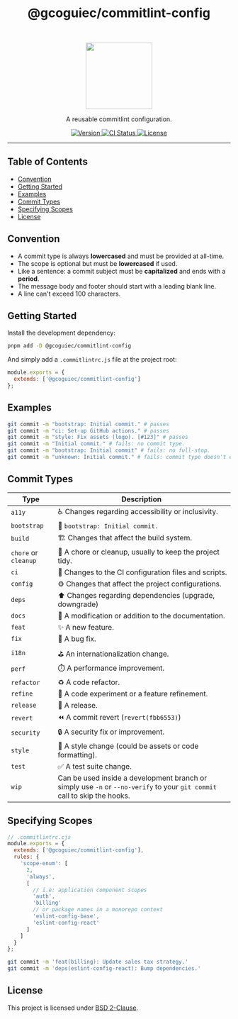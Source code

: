 <h1 align="center">@gcoguiec/commitlint-config</h1>
<br>
<p align="center">
  <img src="https://commitlint.js.org/assets/icon.svg" width="150" alt=""/>
</p>
<p align="center">
  A reusable commitlint configuration.
</p>
<p align="center">
  <a href="https://www.npmjs.com/package/@gcoguiec/commitlint-config">
    <img src="https://img.shields.io/github/package-json/v/gcoguiec/commitlint-config?filename=package.json&style=flat-square" alt="Version"/>
  </a>
  <a href="https://github.com/gcoguiec/commitlint-config/actions/workflows/ci.yml">
    <img src="https://img.shields.io/github/actions/workflow/status/gcoguiec/commitlint-config/ci.yml?branch=main&label=ci&style=flat-square" alt="CI Status"/>
  </a>
  <a href="https://github.com/gcoguiec/commitlint-config/blob/main/LICENSE.md">
    <img src="https://img.shields.io/github/license/gcoguiec/commitlint-config?style=flat-square&label=License"
         alt="License"/>
  </a>
</p>

<hr>

## Table of Contents

- [Convention](#convention)
- [Getting Started](#getting-started)
- [Examples](#examples)
- [Commit Types](#commit-types)
- [Specifying Scopes](#specifying-scopes)
- [License](#license)

## Convention

- A commit type is always **lowercased** and must be provided at all-time.
- The scope is optional but must be **lowercased** if used.
- Like a sentence: a commit subject must be **capitalized** and ends with a **period**.
- The message body and footer should start with a leading blank line.
- A line can't exceed 100 characters.

## Getting Started

Install the development dependency:

```bash
pnpm add -D @gcoguiec/commitlint-config
```

And simply add a `.commitlintrc.js` file at the project root:

```js
module.exports = {
  extends: ['@gcoguiec/commitlint-config']
};
```

## Examples

```bash
git commit -m "bootstrap: Initial commit." # passes
git commit -m "ci: Set-up GitHub actions." # passes
git commit -m "style: Fix assets (logo). [#123]" # passes
git commit -m "Initial commit." # fails: no commit type.
git commit -m "bootstrap: Initial commit" # fails: no full-stop.
git commit -m "unknown: Initial commit." # fails: commit type doesn't exists.
```

## Commit Types

| Type                 | Description                                                                                                              |
| -------------------- | ------------------------------------------------------------------------------------------------------------------------ |
| `a11y`               | ♿️ Changes regarding accessibility or inclusivity.                                                                      |
| `bootstrap`          | 🎉 `bootstrap: Initial commit.`                                                                                          |
| `build`              | 🏗️ Changes that affect the build system.                                                                                 |
| `chore` or `cleanup` | 🧹 A chore or cleanup, usually to keep the project tidy.                                                                 |
| `ci`                 | 👷 Changes to the CI configuration files and scripts.                                                                    |
| `config`             | ⚙️ Changes that affect the project configurations.                                                                       |
| `deps`               | ⬆️ Changes regarding dependencies (upgrade, downgrade)                                                                   |
| `docs`               | 📖 A modification or addition to the documentation.                                                                      |
| `feat`               | ✨ A new feature.                                                                                                        |
| `fix`                | 🐛 A bug fix.                                                                                                            |
| `i18n`               | ⛳️ An internationalization change.                                                                                      |
| `perf`               | ⏱️ A performance improvement.                                                                                            |
| `refactor`           | ♻️ A code refactor.                                                                                                      |
| `refine`             | 🧪 A code experiment or a feature refinement.                                                                            |
| `release`            | 🔖 A release.                                                                                                            |
| `revert`             | ⏪️ A commit revert (`revert(fbb6553)`)                                                                                  |
| `security`           | 🔒️ A security fix or improvement.                                                                                       |
| `style`              | 💄 A style change (could be assets or code formatting).                                                                  |
| `test`               | ✅ A test suite change.                                                                                                  |
| `wip`                | Can be used inside a development branch or simply use `-n` or `--no-verify` to your `git commit` call to skip the hooks. |

## Specifying Scopes

```js
// .commitlintrc.cjs
module.exports = {
  extends: ['@gcoguiec/commitlint-config'],
  rules: {
    'scope-enum': [
      2,
      'always',
      [
        // i.e: application component scopes
        'auth',
        'billing'
        // or package names in a monorepo context
        'eslint-config-base',
        'eslint-config-react'
      ]
    ]
  }
};
```

```bash
git commit -m 'feat(billing): Update sales tax strategy.'
git commit -m 'deps(eslint-config-react): Bump dependencies.'
```

## License

This project is licensed under [BSD 2-Clause](https://spdx.org/licenses/BSD-2-Clause.html).
